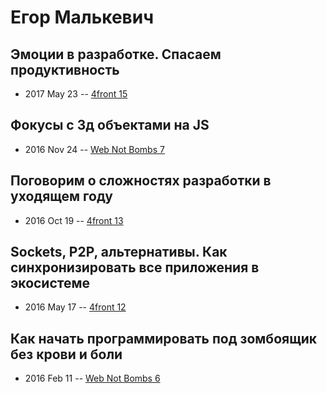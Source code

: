 # Егор Малькевич

## Эмоции в разработке. Спасаем продуктивность
- 2017 May 23 -- [4front 15](https://www.youtube.com/watch?v=GWn9d6jzcN4)    
## Фокусы с 3д объектами на JS
- 2016 Nov 24 -- [Web Not Bombs 7](https://www.youtube.com/watch?v=Vl6Ftg_SYZ0)    
## Поговорим о сложностях разработки в уходящем году
- 2016 Oct 19 -- [4front 13](https://www.youtube.com/watch?v=snuwruoHEPg)    
## Sockets, P2P, альтернативы. Как синхронизировать все приложения в экосистеме
- 2016 May 17 -- [4front 12](https://www.youtube.com/watch?v=7dz9Cq73z7s)    
## Как начать программировать под зомбоящик без крови и боли
- 2016 Feb 11 -- [Web Not Bombs 6](https://www.youtube.com/watch?v=tUd8R4BRG7o)    

